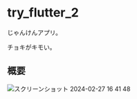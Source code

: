 # try_flutter_2

じゃんけんアプリ。

チョキがキモい。

## 概要

![スクリーンショット 2024-02-27 16 41 48](https://github.com/Takanaz/try_flutter_2/assets/141098473/0d8a77ad-e1c9-4050-91d8-ef39dd9b146e)
